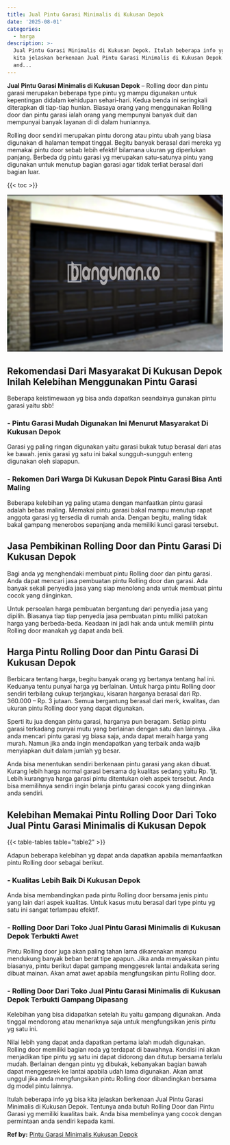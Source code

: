 ```yaml
---
title: Jual Pintu Garasi Minimalis di Kukusan Depok
date: '2025-08-01'
categories:
  - harga
description: >-
  Jual Pintu Garasi Minimalis di Kukusan Depok. Itulah beberapa info yg bisa
  kita jelaskan berkenaan Jual Pintu Garasi Minimalis di Kukusan Depok. Tentunya
  and...
---
```


**Jual Pintu Garasi Minimalis di Kukusan Depok** – Rolling door dan pintu garasi merupakan beberapa type pintu yg mampu digunakan untuk kepentingan didalam kehidupan sehari-hari. Kedua benda ini seringkali diterapkan di tiap-tiap hunian. Biasaya orang yang menggunakan Rolling door dan pintu garasi ialah orang yang mempunyai banyak duit dan mempunyai banyak layanan di di dalam huniannya.

Rolling door sendiri merupakan pintu dorong atau pintu ubah yang biasa digunakan di halaman tempat tinggal. Begitu banyak berasal dari mereka yg memakai pintu door sebab lebih efektif bilamana ukuran yg diperlukan panjang. Berbeda dg pintu garasi yg merupakan satu-satunya pintu yang digunakan untuk menutup bagian garasi agar tidak terliat berasal dari bagian luar.

{{< toc >}}

![Jual Pintu Garasi Minimalis di Kukusan Depok](/images/pintu-garasi-65.png)

## Rekomendasi Dari Masyarakat Di Kukusan Depok Inilah Kelebihan Menggunakan Pintu Garasi

Beberapa keistimewaan yg bisa anda dapatkan seandainya gunakan pintu garasi yaitu sbb!

### \- Pintu Garasi Mudah Digunakan Ini Menurut Masyarakat Di Kukusan Depok

Garasi yg paling ringan digunakan yaitu garasi bukak tutup berasal dari atas ke bawah. jenis garasi yg satu ini bakal sungguh-sungguh enteng digunakan oleh siapapun.

### \- Rekomen Dari Warga Di Kukusan Depok Pintu Garasi Bisa Anti Maling

Beberapa kelebihan yg paling utama dengan manfaatkan pintu garasi adalah bebas maling. Memakai pintu garasi bakal mampu menutup rapat anggota garasi yg tersedia di rumah anda. Dengan begitu, maling tidak bakal gampang menerobos sepanjang anda memiliki kunci garasi tersebut.

## Jasa Pembikinan Rolling Door dan Pintu Garasi Di Kukusan Depok

Bagi anda yg menghendaki membuat pintu Rolling door dan pintu garasi. Anda dapat mencari jasa pembuatan pintu Rolling door dan garasi. Ada banyak sekali penyedia jasa yang siap menolong anda untuk membuat pintu cocok yang diinginkan.

Untuk persoalan harga pembuatan bergantung dari penyedia jasa yang dipilih. Biasanya tiap tiap penyedia jasa pembuatan pintu miliki patokan harga yang berbeda-beda. Keadaan ini jadi hak anda untuk memilih pintu Rolling door manakah yg dapat anda beli.

## Harga Pintu Rolling Door dan Pintu Garasi Di Kukusan Depok

Berbicara tentang harga, begitu banyak orang yg bertanya tentang hal ini. Keduanya tentu punyai harga yg berlainan. Untuk harga pintu Rolling door sendiri terbilang cukup terjangkau, kisaran harganya berasal dari Rp. 360.000 – Rp. 3 jutaan. Semua bergantung berasal dari merk, kwalitas, dan ukuran pintu Rolling door yang dapat digunakan.

Sperti itu jua dengan pintu garasi, harganya pun beragam. Setiap pintu garasi terkadang punyai mutu yang berlainan dengan satu dan lainnya. Jika anda mencari pintu garasi yg biasa saja, anda dapat meraih harga yang murah. Namun jika anda ingin mendapatkan yang terbaik anda wajib menyiapkan duit dalam jumlah yg besar.

Anda bisa menentukan sendiri berkenaan pintu garasi yang akan dibuat. Kurang lebih harga normal garasi bersama dg kualitas sedang yaitu Rp. 1jt. Lebih kurangnya harga garasi pintu ditentukan oleh aspek tersebut. Anda bisa memilihnya sendiri ingin belanja pintu garasi cocok yang diinginkan anda sendiri.

## Kelebihan Memakai Pintu Rolling Door Dari Toko Jual Pintu Garasi Minimalis di Kukusan Depok

{{< table-tables table="table2" >}}

Adapun beberapa kelebihan yg dapat anda dapatkan apabila memanfaatkan pintu Rolling door sebagai berikut.

### \- Kualitas Lebih Baik Di Kukusan Depok

Anda bisa membandingkan pada pintu Rolling door bersama jenis pintu yang lain dari aspek kualitas. Untuk kasus mutu berasal dari type pintu yg satu ini sangat terlampau efektif.

### \- Rolling Door Dari Toko Jual Pintu Garasi Minimalis di Kukusan Depok Terbukti Awet

Pintu Rolling door juga akan paling tahan lama dikarenakan mampu mendukung banyak beban berat tipe apapun. Jika anda menyaksikan pintu biasanya, pintu berikut dapat gampang menggesrek lantai andaikata sering dibuat mainan. Akan amat awet apabila mengfungsikan pintu Rolling door.

### \- Rolling Door Dari Toko Jual Pintu Garasi Minimalis di Kukusan Depok Terbukti Gampang Dipasang

Kelebihan yang bisa didapatkan setelah itu yaitu gampang digunakan. Anda tinggal mendorong atau menariknya saja untuk mengfungsikan jenis pintu yg satu ini.

Nilai lebih yang dapat anda dapatkan pertama ialah mudah digunakan. Rolling door memiliki bagian roda yg terdapat di bawahnya. Kondisi ini akan menjadikan tipe pintu yg satu ini dapat didorong dan ditutup bersama terlalu mudah. Berlainan dengan pintu yg dibukak, kebanyakan bagian bawah dapat menggesrek ke lantai apabila udah lama digunakan. Akan amat unggul jika anda mengfungsikan pintu Rolling door dibandingkan bersama dg model pintu lainnya.

Itulah beberapa info yg bisa kita jelaskan berkenaan Jual Pintu Garasi Minimalis di Kukusan Depok. Tentunya anda butuh Rolling Door dan Pintu Garasi yg memiliki kwalitas baik. Anda bisa membelinya yang cocok dengan permintaan anda sendiri kepada kami.

**Ref by:** [Pintu Garasi Minimalis Kukusan Depok](https://id.wikipedia.org/wiki/Pintu)
